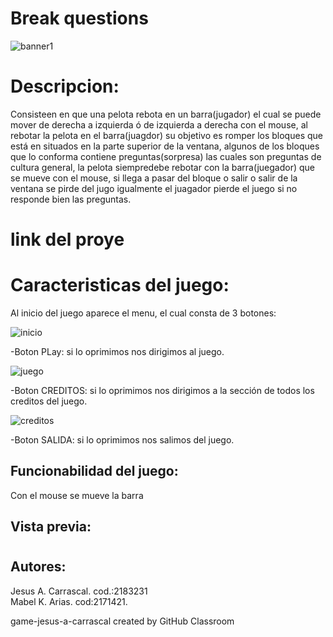 # Break questions

![banner1](https://user-images.githubusercontent.com/68102520/92589490-3b116780-f260-11ea-907d-1041ed06b04c.png)

# Descripcion:
  Consisteen en que una pelota rebota en un barra(jugador) el cual se puede mover de 
  derecha a izquierda ó de izquierda a derecha con el mouse, al rebotar la pelota en el barra(juagdor)
  su objetivo es romper los bloques que está en situados en la parte superior de la ventana, algunos de los 
  bloques que lo conforma contiene preguntas(sorpresa) las cuales son preguntas de cultura general,
  la pelota siempredebe rebotar con la barra(juegador) que se mueve con el mouse, si llega a pasar del bloque o salir 
  o salir de la ventana se pirde del jugo igualmente el juagador pierde el juego si no responde bien las preguntas.
# link del proye
# Caracteristicas del juego:
  Al inicio del juego aparece el menu, el cual consta de 3 botones:
  
  ![inicio](https://user-images.githubusercontent.com/68102520/92586639-259a3e80-f25c-11ea-8218-2c43d9d6069d.png)
   
 -Boton PLay: si lo oprimimos nos dirigimos al juego.
 
 ![juego](https://user-images.githubusercontent.com/68102520/92589219-deae4800-f25f-11ea-85d3-76e24e088fcf.png)

 -Boton CREDITOS: si lo oprimimos nos dirigimos a la sección de todos los creditos del juego.
 
 ![creditos](https://user-images.githubusercontent.com/68102520/92588835-3ac49c80-f25f-11ea-868a-cb0fa8f78b7f.png)

 -Boton SALIDA: si lo oprimimos nos salimos del juego.
 
 


## Funcionabilidad del juego:
  Con el mouse se mueve la barra
## Vista previa:
# 
## Autores:
 Jesus A. Carrascal. cod.:2183231         
 Mabel K. Arias.    cod:2171421.

game-jesus-a-carrascal created by GitHub Classroom
